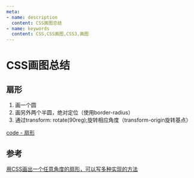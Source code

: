```yaml
---
meta:
- name: description
  content: CSS画图总结
- name: keywords
  content: CSS,CSS画图,CSS3,画图
---
```


# CSS画图总结

## 扇形

1. 画一个圆
2. 画另外两个半圆，绝对定位（使用border-radius）
3. 通过transform: rotate(90reg);旋转相应角度（transform-origin旋转基点）

[code - 扇形](https://codepen.io/lanxingyuhoo/pen/YzpKYrR)

## 参考

[用CSS画出一个任意角度的扇形，可以写多种实现的方法](https://github.com/haizlin/fe-interview/issues/527)

